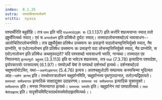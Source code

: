```yaml
---
index:  8.1.25
sutra:  पश्यार्थैश्चानालोचने
vritti:  nyasa
---
```


पश्यार्थैरिति बहुव्रीहिः। तत्र `पश्य` इति यदि `पाध्रध्माधेट्वृशः शः` (3.1.137) इति कर्त्तरि शप्रत्ययान्तः स्यात् ततो द्रष्ट्रर्थैरित्यर्थः स्यात्। एवं च `अनालोचने` इति प्रतिषेधो दुर्घटः स्यात्। तस्मादालोचनशब्दोऽयं भावसाधनः--आलोचितिरालोचनमिति। तत्र द्रष्ट्रर्थैर्युक्त प्रतिषेध उच्यमानः कः प्रसङ्गो यदालोचनवृत्तिभिर्युक्ते स्यात्, नैव प्राप्नोति, स एधोऽनालोचन इति प्रतिषेध उच्यमानः कः प्रसङ्गो यदा लोचनवृत्तिभिर्युक्ते स्यात्, नैव प्राप्नोति, स एवोऽनालोचन इति प्रतिषेधः कथमुपपद्यते? यदि पश्यशब्दो भावसाधनो भवति, नान्यथा। तस्मादत एव निपातनात् `कृत्यल्युटो बहुलम्` (3.3.113) इति वा भावेऽत्र शप्रतत्ययः, तत्र `पाध्रा` (7.3.78) इत्यादिना पश्यादेशः, द्वयोरकारयोः पररूपत्वम् (6.1.97)। पश्योऽर्थो येषां ते पश्यार्था दर्शनार्था इत्यर्थः। दर्शनशब्दोऽयं चक्षुष्पर्यायोऽस्ति, यथा--`अक्ष्णोऽद्रशनात्` (5.4.76) इत्यत्र। अतश्चक्षुधोऽपि सम्प्रत्ययः कस्यचिन्मा भूदित्यत आह--`दर्शनं ज्ञानम्` इति। तच्चोत्तरत्रालोचनं चक्षुर्ज्ञानमिति, चक्षुर्ज्ञानस्य पृथगुपादानात्, ततोऽन्यद्विज्ञायते। `ग्रामस्त्वां समीक्ष्यागतः` इत्यादिकं साक्षाद्युक्त उदाहरणम्। `ग्रामस्तव स्वं समीक्ष्यागतः` इत्यादिकं युक्तयुक्ते। `समीक्ष्यागतः` इति। मनसा निरूप्यागत इत्यर्थः। `ग्रामस्त्वा पश्यति` इति। चक्षुर्ज्ञानेन त्वां पश्यातीत्यर्थः।
`तथा चैवोदाहृतम्` इति। यादृशीयमिष्टिस्तदर्थरूपमेवोदाहृतमित्यर्थः।।

